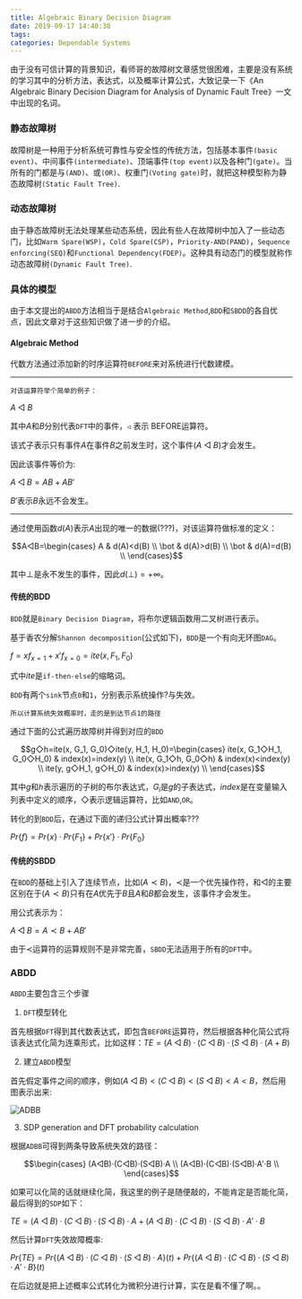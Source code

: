 ```yaml
---
title: Algebraic Binary Decision Diagram
date: 2019-09-17 14:40:38
tags:
categories: Dependable Systems
---
```


由于没有可信计算的背景知识，看师哥的故障树文章感觉很困难，主要是没有系统的学习其中的分析方法，表达式，以及概率计算公式，大致记录一下《An Algebraic Binary Decision Diagram for Analysis of Dynamic Fault Tree》一文中出现的名词。

<!--more-->

### 静态故障树

故障树是一种用于分析系统可靠性与安全性的传统方法，包括基本事件`(basic event)`、中间事件`(intermediate)`、顶端事件`(top event)`以及各种门`(gate)`。当所有的门都是与`(AND)`、或`(OR)`、权重门`(Voting gate)`时，就把这种模型称为静态故障树`(Static Fault Tree)`.

### 动态故障树

由于静态故障树无法处理某些动态系统，因此有些人在故障树中加入了一些动态门，比如`Warm Spare(WSP)`，`Cold Spare(CSP)`，`Priority-AND(PAND)`，`Sequence enforcing(SEQ)`和`Functional Dependency(FDEP)`。这种具有动态门的模型就称作动态故障树`(Dynamic Fault Tree)`.

### 具体的模型

由于本文提出的`ABDD`方法相当于是结合`Algebraic Method`,`BDD`和`SBDD`的各自优点，因此文章对于这些知识做了进一步的介绍。

#### Algebraic Method

代数方法通过添加新的时序运算符`BEFORE`来对系统进行代数建模。

---

    对该运算符举个简单的例子：

$A$ ◁ $B$

其中$A$和$B$分别代表`DFT`中的事件，`◁` 表示 BEFORE运算符。

该式子表示只有事件$A$在事件$B$之前发生时，这个事件($A$ ◁ $B$)才会发生。

因此该事件等价为:

$A◁B=AB+AB'$

$B'$表示$B$永远不会发生。

---

通过使用函数$d(A)$表示$A$出现的唯一的数据(???)，对该运算符做标准的定义：

$$A◁B=\begin{cases}
A & d(A)<d(B) \\
\bot & d(A)>d(B) \\
\bot & d(A)=d(B) \\
\end{cases}$$

其中$\bot$是永不发生的事件，因此$d(\bot)=+\infty$。

#### 传统的BDD

`BDD`就是`Binary Decision Diagram`，将布尔逻辑函数用二叉树进行表示。

基于香农分解`Shannon decomposition`(公式如下)，`BDD`是一个有向无环图`DAG`。

$f=xf_{x=1}+x'f_{x=0}=ite(x, F_1, F_0)$

式中$ite$是`if-then-else`的缩略词。

`BDD`有两个`sink`节点`0`和`1`，分别表示系统操作?与失效。

    所以计算系统失效概率时，走的是到达节点1的路径

通过下面的公式遍历故障树并得到对应的`BDD`

$$g◇h=ite(x, G_1, G_0)◇ite(y, H_1, H_0)=\begin{cases}
ite(x, G_1◇H_1, G_0◇H_0) & index(x)=index(y) \\
ite(x, G_1◇h, G_0◇h) & index(x)<index(y) \\
ite(y, g◇H_1, g◇H_0) & index(x)>index(y) \\
\end{cases}$$

其中$g$和$h$表示遍历的子树的布尔表达式，$G_i$是$g$的子表达式，$index$是在变量输入列表中定义的顺序，◇表示逻辑运算符，比如`AND`,`OR`。

转化的到`BDD`后，在通过下面的递归公式计算出概率???

$Pr\{f\}=Pr\{x\}·Pr\{F_1\}+Pr\{x'\}·Pr\{F_0\}$

#### 传统的SBDD

在`BDD`的基础上引入了连续节点，比如($A \prec B$)，$\prec$是一个优先操作符，和◁的主要区别在于($A \prec B$)只有在$A$优先于$B$且$A$和$B$都会发生，该事件才会发生。

用公式表示为：

$A◁B=A \prec B+AB'$

由于$\prec$运算符的运算规则不是非常完善，`SBDD`无法适用于所有的`DFT`中。

### ABDD

`ABDD`主要包含三个步骤

1. `DFT`模型转化

首先根据`DFT`得到其代数表达式，即包含`BEFORE`运算符，然后根据各种化简公式将该表达式化简为连乘形式，比如这样：$TE=(A◁B)·(C◁B)·(S◁B)·(A+B)$

2. 建立`ABDD`模型

首先假定事件之间的顺序，例如$(A◁B)<(C◁B)<(S◁B)<A<B$，然后用图表示出来:

![ADBB](https://image.zero22.top/adbb/abdd.jpg)

3. SDP generation and DFT probability calculation

根据`ADBB`可得到两条导致系统失效的路径：

$$\begin{cases}
(A◁B)·(C◁B)·(S◁B)·A \\
(A◁B)·(C◁B)·(S◁B)·A'·B \\
\end{cases}$$

如果可以化简的话就继续化简，我这里的例子是随便敲的，不能肯定是否能化简，最后得到的`SDP`如下：

$TE=(A◁B)·(C◁B)·(S◁B)·A + (A◁B)·(C◁B)·(S◁B)·A'·B$

然后计算`DFT`失效故障概率:

$Pr\{TE\}=Pr\{(A◁B)·(C◁B)·(S◁B)·A\}(t)+Pr\{(A◁B)·(C◁B)·(S◁B)·A'·B\}(t)$

在后边就是把上述概率公式转化为微积分进行计算，实在是看不懂了啊。。
